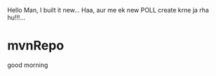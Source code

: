 Hello Man, I built it new...
Haa, aur me ek new                   POLL create krne ja rha hu!!!...

# mvnRepo
good morning 
